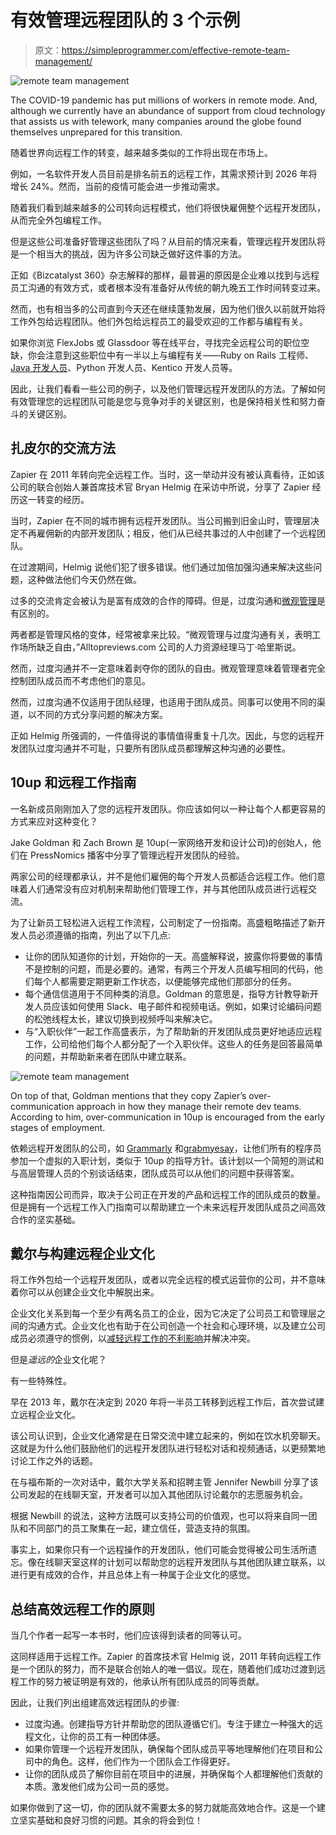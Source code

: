 # 有效管理远程团队的 3 个示例

> 原文：<https://simpleprogrammer.com/effective-remote-team-management/>

![remote team management](img/317b0aaec16943287549c3f58686534c.png)

The COVID-19 pandemic has put millions of workers in remote mode. And, although we currently have an abundance of support from cloud technology that assists us with telework, many companies around the globe found themselves unprepared for this transition.

随着世界向远程工作的转变，越来越多类似的工作将出现在市场上。

例如，一名软件开发人员目前是排名前五的远程工作，其需求预计到 2026 年将增长 24%。然而，当前的疫情可能会进一步推动需求。

随着我们看到越来越多的公司转向远程模式，他们将很快雇佣整个远程开发团队，从而完全外包编程工作。

但是这些公司准备好管理这些团队了吗？从目前的情况来看，管理远程开发团队将是一个相当大的挑战，因为许多公司缺乏做好这件事的方法。

正如《Bizcatalyst 360》杂志解释的那样，最普遍的原因是企业难以找到与远程员工沟通的有效方式，或者根本没有准备好从传统的朝九晚五工作时间转变过来。

然而，也有相当多的公司直到今天还在继续蓬勃发展，因为他们很久以前就开始将工作外包给远程团队。他们外包给远程员工的最受欢迎的工作都与编程有关。

如果你浏览 FlexJobs 或 Glassdoor 等在线平台，寻找完全远程公司的职位空缺，你会注意到这些职位中有一半以上与编程有关——Ruby on Rails 工程师、 [Java 开发人员](http://www.amazon.com/exec/obidos/ASIN/0131872486/makithecompsi-20)、Python 开发人员、Kentico 开发人员等。

因此，让我们看看一些公司的例子，以及他们管理远程开发团队的方法。了解如何有效管理您的远程团队可能是您与竞争对手的关键区别，也是保持相关性和努力奋斗的关键区别。

## 扎皮尔的交流方法

Zapier 在 2011 年转向完全远程工作。当时，这一举动并没有被认真看待，正如该公司的联合创始人兼首席技术官 Bryan Helmig 在采访中所说，分享了 Zapier 经历这一转变的经历。

当时，Zapier 在不同的城市拥有远程开发团队。当公司搬到旧金山时，管理层决定不再雇佣新的内部开发团队；相反，他们从已经共事过的人中创建了一个远程团队。

在过渡期间，Helmig 说他们犯了很多错误。他们通过加倍加强沟通来解决这些问题，这种做法他们今天仍然在做。

过多的交流肯定会被认为是富有成效的合作的障碍。但是，过度沟通和[微观管理](https://simpleprogrammer.com/team-leader-delegation/)是有区别的。

两者都是管理风格的变体，经常被拿来比较。“微观管理与过度沟通有关，表明工作场所缺乏自由，”Alltopreviews.com 公司的人力资源经理马丁·哈里斯说。

然而，过度沟通并不一定意味着剥夺你的团队的自由。微观管理意味着管理者完全控制团队成员而不考虑他们的意见。

然而，过度沟通不仅适用于团队经理，也适用于团队成员。同事可以使用不同的渠道，以不同的方式分享问题的解决方案。

正如 Helmig 所强调的，一件值得说的事情值得重复十几次。因此，与您的远程开发团队过度沟通并不可耻，只要所有团队成员都理解这种沟通的必要性。

## 10up 和远程工作指南

一名新成员刚刚加入了您的远程开发团队。你应该如何以一种让每个人都更容易的方式来应对这种变化？

Jake Goldman 和 Zach Brown 是 10up(一家网络开发和设计公司)的创始人，他们在 PressNomics 播客中分享了管理远程开发团队的经验。

两家公司的经理都承认，并不是他们雇佣的每个开发人员都适合远程工作。他们意味着人们通常没有应对机制来帮助他们管理工作，并与其他团队成员进行远程交流。

为了让新员工轻松进入远程工作流程，公司制定了一份指南。高盛粗略描述了新开发人员必须遵循的指南，列出了以下几点:

*   让你的团队知道你的计划，开始你的一天。高盛解释说，披露你将要做的事情不是控制的问题，而是必要的。通常，有两三个开发人员编写相同的代码，他们每个人都需要定期更新工作状态，以便能够完成他们那部分的任务。
*   每个通信信道用于不同种类的消息。Goldman 的意思是，指导方针教导新开发人员应该如何使用 Slack、电子邮件和视频电话。例如，如果讨论编码问题的松弛线程太长，建议切换到视频呼叫来解决它。
*   与“入职伙伴”一起工作高盛表示，为了帮助新的开发团队成员更好地适应远程工作，公司给他们每个人都分配了一个入职伙伴。这些人的任务是回答最简单的问题，并帮助新来者在团队中建立联系。

![remote team management](img/96fd83d93d9bdcf2c27e8637f1febd5d.png)

On top of that, Goldman mentions that they copy Zapier’s over-communication approach in how they manage their remote dev teams. According to him, over-communication in 10up is encouraged from the early stages of employment.

依赖远程开发团队的公司，如 [Grammarly](https://app.grammarly.com/) 和[grabmyesay](https://www.topwritersreview.com/reviews/grabmyessay/)，让他们所有的程序员参加一个虚拟的入职计划，类似于 10up 的指导方针。该计划以一个简短的测试和与高层管理人员的个别谈话结束，团队成员可以从他们的问题中获得答案。

这种指南因公司而异，取决于公司正在开发的产品和远程工作的团队成员的数量。但是拥有一个远程工作入门指南可以帮助建立一个未来远程开发团队成员之间高效合作的坚实基础。

## 戴尔与构建远程企业文化

将工作外包给一个远程开发团队，或者以完全远程的模式运营你的公司，并不意味着你可以从创建企业文化中解脱出来。

企业文化关系到每一个至少有两名员工的企业，因为它决定了公司员工和管理层之间的沟通方式。企业文化也有助于在公司创造一个社会和心理环境，以及建立公司成员必须遵守的惯例，以[减轻远程工作的不利影响](https://simpleprogrammer.com/downsides-of-remote-work/)并解决冲突。

但是*遥远的*企业文化呢？

有一些特殊性。

早在 2013 年，戴尔在决定到 2020 年将一半员工转移到远程工作后，首次尝试建立远程企业文化。

该公司认识到，企业文化通常是在日常交流中建立起来的，例如在饮水机旁聊天。这就是为什么他们鼓励他们的远程开发团队进行轻松对话和视频通话，以更频繁地讨论工作之外的话题。

在与福布斯的一次对话中，戴尔大学关系和招聘主管 Jennifer Newbill 分享了该公司发起的在线聊天室，开发者可以加入其他团队讨论戴尔的志愿服务机会。

根据 Newbill 的说法，这种方法既可以支持公司的价值观，也可以将来自同一团队和不同部门的员工聚集在一起，建立信任，营造支持的氛围。

事实上，如果你只有一个远程操作的开发团队，他们可能会觉得被公司生活所遗忘。像在线聊天室这样的计划可以帮助您的远程开发团队与其他团队建立联系，以进行更有成效的合作，并且总体上有一种属于企业文化的感觉。

## 总结高效远程工作的原则

当几个作者一起写一本书时，他们应该得到读者的同等认可。

这同样适用于远程工作。Zapier 的首席技术官 Helmig 说，2011 年转向远程工作是一个团队的努力，而不是联合创始人的唯一倡议。现在，随着他们成功过渡到远程工作的努力被证明是有效的，他承认所有团队成员的同等贡献。

因此，让我们列出组建高效远程团队的步骤:

*   过度沟通。创建指导方针并帮助您的团队遵循它们。专注于建立一种强大的远程文化，让你的员工有一种团体感。
*   如果你管理一个远程开发团队，确保每个团队成员平等地理解他们在项目和公司中的角色。这样，他们作为一个团队会工作得更好。
*   让你的团队成员了解你目前在项目中的进展，并确保每个人都理解他们贡献的本质。激发他们成为公司一员的感觉。

如果你做到了这一切，你的团队就不需要太多的努力就能高效地合作。这是一个建立坚实基础和良好习惯的问题。其余的将会到位！